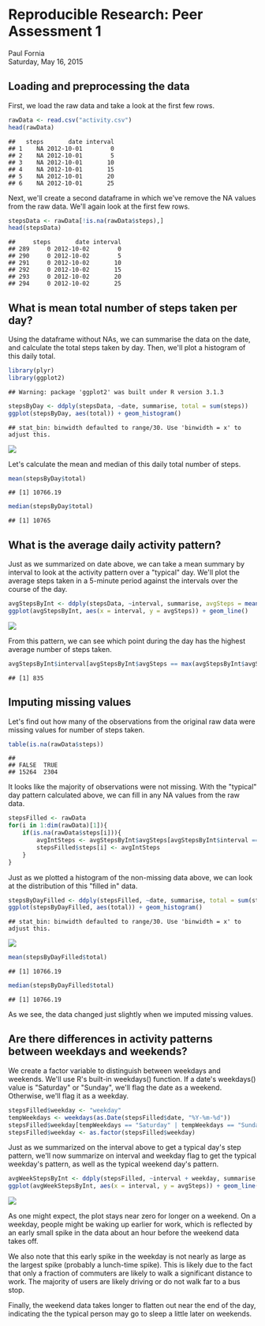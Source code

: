 # Reproducible Research: Peer Assessment 1
Paul Fornia  
Saturday, May 16, 2015  


## Loading and preprocessing the data

First, we load the raw data and take a look at the first few rows.


```r
rawData <- read.csv("activity.csv")
head(rawData)
```

```
##   steps       date interval
## 1    NA 2012-10-01        0
## 2    NA 2012-10-01        5
## 3    NA 2012-10-01       10
## 4    NA 2012-10-01       15
## 5    NA 2012-10-01       20
## 6    NA 2012-10-01       25
```

Next, we'll create a second dataframe in which we've remove the NA values from the raw data. We'll again look at the first few rows. 



```r
stepsData <- rawData[!is.na(rawData$steps),]
head(stepsData)
```

```
##     steps       date interval
## 289     0 2012-10-02        0
## 290     0 2012-10-02        5
## 291     0 2012-10-02       10
## 292     0 2012-10-02       15
## 293     0 2012-10-02       20
## 294     0 2012-10-02       25
```


## What is mean total number of steps taken per day?

Using the dataframe without NAs, we can summarise the data on the date, and calculate the total steps taken by day. Then, we'll plot a histogram of this daily total.


```r
library(plyr)
library(ggplot2)
```

```
## Warning: package 'ggplot2' was built under R version 3.1.3
```

```r
stepsByDay <- ddply(stepsData, ~date, summarise, total = sum(steps))
ggplot(stepsByDay, aes(total)) + geom_histogram()
```

```
## stat_bin: binwidth defaulted to range/30. Use 'binwidth = x' to adjust this.
```

![](PA1_template_files/figure-html/unnamed-chunk-3-1.png) 

Let's calculate the mean and median of this daily total number of steps.


```r
mean(stepsByDay$total)
```

```
## [1] 10766.19
```

```r
median(stepsByDay$total)
```

```
## [1] 10765
```

## What is the average daily activity pattern?

Just as we summarized on date above, we can take a mean summary by interval to look at the activity pattern over a "typical" day. We'll plot the average steps taken in a 5-minute period against the intervals over the course of the day.


```r
avgStepsByInt <- ddply(stepsData, ~interval, summarise, avgSteps = mean(steps))
ggplot(avgStepsByInt, aes(x = interval, y = avgSteps)) + geom_line()
```

![](PA1_template_files/figure-html/unnamed-chunk-5-1.png) 

From this pattern, we can see which point during the day has the highest average number of steps taken.


```r
avgStepsByInt$interval[avgStepsByInt$avgSteps == max(avgStepsByInt$avgSteps)]
```

```
## [1] 835
```

## Imputing missing values

Let's find out how many of the observations from the original raw data were missing values for number of steps taken.


```r
table(is.na(rawData$steps))
```

```
## 
## FALSE  TRUE 
## 15264  2304
```

It looks like the majority of observations were not missing. With the "typical" day pattern calculated above, we can fill in any NA values from the raw data.


```r
stepsFilled <- rawData
for(i in 1:dim(rawData)[1]){    
    if(is.na(rawData$steps[i])){
        avgIntSteps <- avgStepsByInt$avgSteps[avgStepsByInt$interval == rawData$interval[i]]
        stepsFilled$steps[i] <- avgIntSteps
    }
}
```

Just as we plotted a histogram of the non-missing data above, we can look at the distribution of this "filled in" data.


```r
stepsByDayFilled <- ddply(stepsFilled, ~date, summarise, total = sum(steps))
ggplot(stepsByDayFilled, aes(total)) + geom_histogram()
```

```
## stat_bin: binwidth defaulted to range/30. Use 'binwidth = x' to adjust this.
```

![](PA1_template_files/figure-html/unnamed-chunk-9-1.png) 

```r
mean(stepsByDayFilled$total)
```

```
## [1] 10766.19
```

```r
median(stepsByDayFilled$total)
```

```
## [1] 10766.19
```

As we see, the data changed just slightly when we imputed missing values.

## Are there differences in activity patterns between weekdays and weekends?

We create a factor variable to distinguish between weekdays and weekends. We'll use R's built-in weekdays() function. If a date's weekdays() value is "Saturday" or "Sunday", we'll flag the date as a weekend. Otherwise, we'll flag it as a weekday. 


```r
stepsFilled$weekday <- "weekday"
tempWeekdays <- weekdays(as.Date(stepsFilled$date, "%Y-%m-%d"))
stepsFilled$weekday[tempWeekdays == "Saturday" | tempWeekdays == "Sunday"] <- "weekend"
stepsFilled$weekday <- as.factor(stepsFilled$weekday)
```

Just as we summarized on the interval above to get a typical day's step pattern, we'll now summarize on interval and weekday flag to get the typical weekday's pattern, as well as the typical weekend day's pattern.


```r
avgWeekStepsByInt <- ddply(stepsFilled, ~interval + weekday, summarise, avgSteps = mean(steps))
ggplot(avgWeekStepsByInt, aes(x = interval, y = avgSteps)) + geom_line() + facet_grid(weekday ~ .)
```

![](PA1_template_files/figure-html/unnamed-chunk-11-1.png) 

As one might expect, the plot stays near zero for longer on a weekend. On a weekday, people might be waking up earlier for work, which is reflected by an early small spike in the data about an hour before the weekend data takes off. 

We also note that this early spike in the weekday is not nearly as large as the largest spike (probably a lunch-time spike). This is likely due to the fact that only a fraction of commuters are likely to walk a significant distance to work. The majority of users are likely driving or do not walk far to a bus stop.

Finally, the weekend data takes longer to flatten out near the end of the day, indicating the the typical person may go to sleep a little later on weekends.
